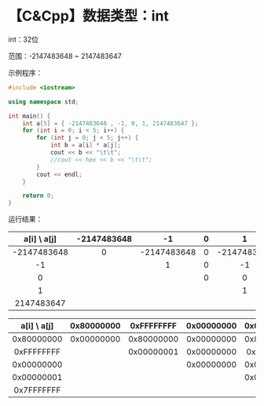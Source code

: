 # 【C&Cpp】数据类型：int

int：32位

范围：-2147483648 ~ 2147483647

示例程序：

```c++
#include <iostream>

using namespace std;

int main() {
	int a[5] = { -2147483648 , -1, 0, 1, 2147483647 };
	for (int i = 0; i < 5; i++) {
		for (int j = 0; j < 5; j++) {
			int b = a[i] * a[j];
			cout << b << "\t\t";
			//cout << hex << b << "\t\t";
		}
		cout << endl;
	}

	return 0;
}
```

运行结果：

| a[i] \ a[j] | -2147483648 |     -1      |  0   |      1      | 2147483647  |
| :---------: | :---------: | :---------: | :--: | :---------: | :---------: |
| -2147483648 |      0      | -2147483648 |  0   | -2147483648 | -2147483648 |
|     -1      |             |      1      |  0   |     -1      | -2147483647 |
|      0      |             |             |  0   |      0      |      0      |
|      1      |             |             |      |      1      | 2147483647  |
| 2147483647  |             |             |      |             |      1      |

| a[i] \ a[j] | 0x80000000 | 0xFFFFFFFF | 0x00000000 | 0x00000001 | 0x7FFFFFFF |
| :---------: | :--------: | :--------: | :--------: | :--------: | :--------: |
| 0x80000000  | 0x00000000 | 0x80000000 | 0x00000000 | 0x80000000 | 0x80000000 |
| 0xFFFFFFFF  |            | 0x00000001 | 0x00000000 | 0xFFFFFFFF | 0x80000001 |
| 0x00000000  |            |            | 0x00000000 | 0x00000000 | 0x00000000 |
| 0x00000001  |            |            |            | 0x00000001 | 0x7FFFFFFF |
| 0x7FFFFFFF  |            |            |            |            | 0x00000001 |

